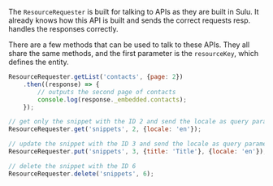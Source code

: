 The `ResourceRequester` is built for talking to APIs as they are built in Sulu. It already knows how this API is built
and sends the correct requests resp. handles the responses correctly.

There are a few methods that can be used to talk to these APIs. They all share the same methods, and the first
parameter is the `resourceKey`, which defines the entity.

```javascript static
ResourceRequester.getList('contacts', {page: 2})
    .then((response) => {
        // outputs the second page of contacts
        console.log(response._embedded.contacts);
    });

// get only the snippet with the ID 2 and send the locale as query parameter
ResourceRequester.get('snippets', 2, {locale: 'en'});

// update the snippet with the ID 3 and send the locale as query parameter
ResourceRequester.put('snippets', 3, {title: 'Title'}, {locale: 'en'});

// delete the snippet with the ID 6
ResourceRequester.delete('snippets', 6);
```
